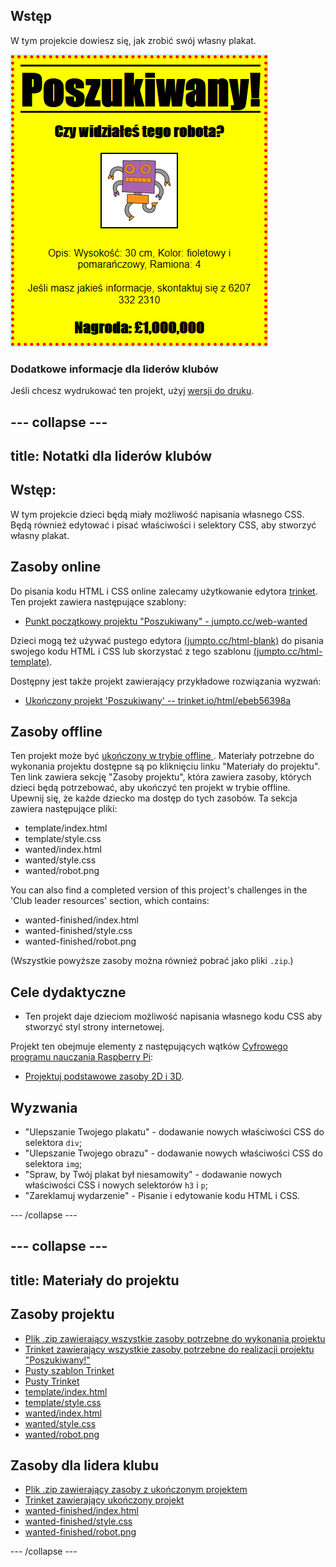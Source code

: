## Wstęp

W tym projekcie dowiesz się, jak zrobić swój własny plakat.

![zrzut ekranu](images/wanted-final.png)

### Dodatkowe informacje dla liderów klubów

Jeśli chcesz wydrukować ten projekt, użyj [wersji do druku](https://projects.raspberrypi.org/en/projects/wanted/print).

## \--- collapse \---

## title: Notatki dla liderów klubów

## Wstęp:

W tym projekcie dzieci będą miały możliwość napisania własnego CSS. Będą również edytować i pisać właściwości i selektory CSS, aby stworzyć własny plakat.

## Zasoby online

Do pisania kodu HTML i CSS online zalecamy użytkowanie edytora [trinket](https://trinket.io/). Ten projekt zawiera następujące szablony:

* [Punkt początkowy projektu "Poszukiwany" - jumpto.cc/web-wanted](http://jumpto.cc/web-wanted)

Dzieci mogą też używać pustego edytora [(jumpto.cc/html-blank)](http://jumpto.cc/html-blank) do pisania swojego kodu HTML i CSS lub skorzystać z tego szablonu [(jumpto.cc/html-template)](http://jumpto.cc/html-template).

Dostępny jest także projekt zawierający przykładowe rozwiązania wyzwań:

* [Ukończony projekt 'Poszukiwany' -- trinket.io/html/ebeb56398a](https://trinket.io/html/ebeb56398a)

## Zasoby offline

Ten projekt może być [ ukończony w trybie offline ](https://www.codeclubprojects.org/en-GB/resources/webdev-working-offline/). Materiały potrzebne do wykonania projektu dostępne są po kliknięciu linku "Materiały do projektu". Ten link zawiera sekcję "Zasoby projektu", która zawiera zasoby, których dzieci będą potrzebować, aby ukończyć ten projekt w trybie offline. Upewnij się, że każde dziecko ma dostęp do tych zasobów. Ta sekcja zawiera następujące pliki:

* template/index.html
* template/style.css
* wanted/index.html
* wanted/style.css
* wanted/robot.png

You can also find a completed version of this project's challenges in the 'Club leader resources' section, which contains:

* wanted-finished/index.html
* wanted-finished/style.css
* wanted-finished/robot.png

(Wszystkie powyższe zasoby można również pobrać jako pliki `.zip`.)

## Cele dydaktyczne

* Ten projekt daje dzieciom możliwość napisania własnego kodu CSS aby stworzyć styl strony internetowej.

Projekt ten obejmuje elementy z następujących wątków [Cyfrowego programu nauczania Raspberry Pi](http://rpf.io/curriculum):

* [ Projektuj podstawowe zasoby 2D i 3D](https://www.raspberrypi.org/curriculum/design/creator).

## Wyzwania

* "Ulepszanie Twojego plakatu" - dodawanie nowych właściwości CSS do selektora `div`;
* "Ulepszanie Twojego obrazu" - dodawanie nowych właściwości CSS do selektora `img`;
* "Spraw, by Twój plakat był niesamowity" - dodawanie nowych właściwości CSS i nowych selektorów ` h3 ` i `p`;
* "Zareklamuj wydarzenie" - Pisanie i edytowanie kodu HTML i CSS.

\--- /collapse \---

## \--- collapse \---

## title: Materiały do projektu

## Zasoby projektu

* [Plik .zip zawierający wszystkie zasoby potrzebne do wykonania projektu](https://rpf.io/p/en/wanted-go)
* [Trinket zawierający wszystkie zasoby potrzebne do realizacji projektu "Poszukiwany!"](http://jumpto.cc/web-wanted)
* [Pusty szablon Trinket](http://jumpto.cc/trinket-template)
* [Pusty Trinket](http://jumpto.cc/trinket-blank)
* [template/index.html](resources/template-index.html)
* [template/style.css](resources/template-style.css)
* [wanted/index.html](resources/wanted-index.html)
* [wanted/style.css](resources/wanted-style.css)
* [wanted/robot.png](resources/wanted-robot.png)

## Zasoby dla lidera klubu

* [Plik .zip zawierający zasoby z ukończonym projektem](https://rpf.io/p/en/wanted-go)
* [Trinket zawierający ukończony projekt](https://trinket.io/html/ebeb56398a)
* [wanted-finished/index.html](resources/wanted-finished-index.html)
* [wanted-finished/style.css](resources/wanted-finished-style.css)
* [wanted-finished/robot.png](resources/twanted-finished-robot.png)

\--- /collapse \---